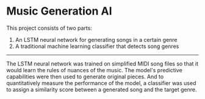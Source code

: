 # Music Generation AI

This project consists of two parts:
1. An LSTM neural network for generating songs in a certain genre
2. A traditional machine learning classifier that detects song genres

---

The LSTM neural network was trained on simplified MIDI song files so that it would learn the rules of nuances of the music. The model's predictive capabilities were then used to generate original pieces. And to quantitatively measure the performance of the model, a classifier was used to assign a similarity score between a generated song and the target genre.